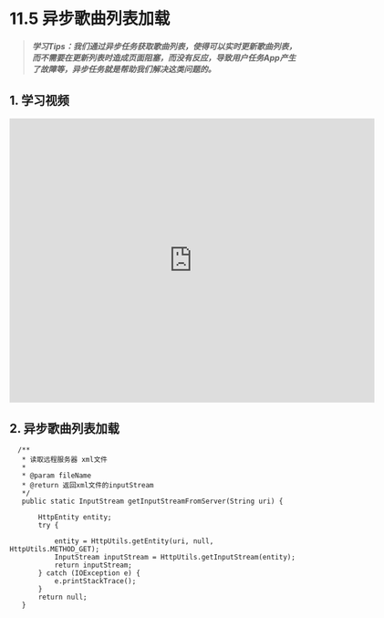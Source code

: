 # 11.5 异步歌曲列表加载

>##### 学习Tips：我们通过异步任务获取歌曲列表，使得可以实时更新歌曲列表，而不需要在更新列表时造成页面阻塞，而没有反应，导致用户任务App产生了故障等，异步任务就是帮助我们解决这类问题的。

## 1. 学习视频

<iframe frameborder="0" width="640" height="498" src="https://v.qq.com/iframe/player.html?vid=z0180bhmznp&tiny=0&auto=0" allowfullscreen></iframe>

## 2. 异步歌曲列表加载

```
  /**
   * 读取远程服务器 xml文件
   * 
   * @param fileName
   * @return 返回xml文件的inputStream
   */
   public static InputStream getInputStreamFromServer(String uri) {

       HttpEntity entity;
       try {

           entity = HttpUtils.getEntity(uri, null, HttpUtils.METHOD_GET);
           InputStream inputStream = HttpUtils.getInputStream(entity);
           return inputStream;
       } catch (IOException e) {
           e.printStackTrace();
       }
       return null;
   }
```